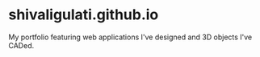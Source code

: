 # shivaligulati.github.io
<p> My portfolio featuring web applications I've designed and 3D objects I've CADed.
</p>
